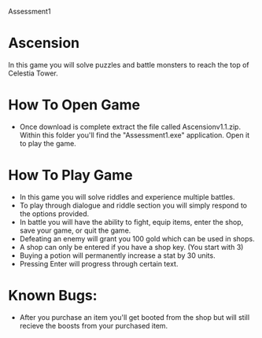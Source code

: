 Assessment1

# Ascension


In this game you will solve puzzles and battle monsters to reach the top of Celestia Tower.

# How To Open Game
  * Once download is complete extract the file called Ascensionv1.1.zip. Within this folder you'll find the "Assessment1.exe" application. Open it to play the game.

# How To Play Game
 * In this game you will solve riddles and experience multiple battles.
 * To play through dialogue and riddle section you will simply respond to the options provided.
 * In battle you will have the ability to fight, equip items, enter the shop, save your game, or quit the game.
 * Defeating an enemy will grant you 100 gold which can be used in shops.
 * A shop can only be entered if you have a shop key. (You start with 3) 
 * Buying a potion will permanently increase a stat by 30 units.
 * Pressing Enter will progress through certain text. 

# Known Bugs:

 * After you purchase an item you'll get booted from the shop but will still recieve the boosts from your purchased item.
